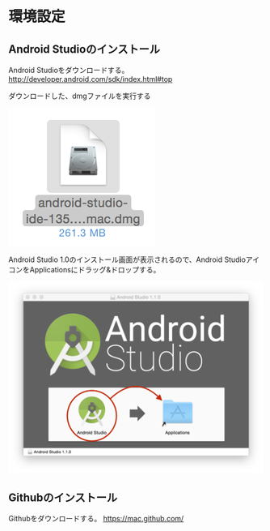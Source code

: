 # 環境設定
## Android Studioのインストール

Android Studioをダウンロードする。
http://developer.android.com/sdk/index.html#top

ダウンロードした、dmgファイルを実行する

![Image000](app000.png)

Android Studio 1.0のインストール画面が表示されるので、Android StudioアイコンをApplicationsにドラッグ&ドロップする。

![Image001](app001.png)

## Githubのインストール

Githubをダウンロードする。
https://mac.github.com/

